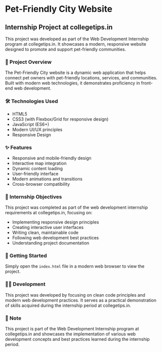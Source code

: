 # Pet-Friendly City Website

## Internship Project at collegetips.in

This project was developed as part of the Web Development Internship program at collegetips.in. It showcases a modern, responsive website designed to promote and support pet-friendly communities.

### 🚀 Project Overview

The Pet-Friendly City website is a dynamic web application that helps connect pet owners with pet-friendly locations, services, and communities. Built with modern web technologies, it demonstrates proficiency in front-end web development.

### 🛠️ Technologies Used

- HTML5
- CSS3 (with Flexbox/Grid for responsive design)
- JavaScript (ES6+)
- Modern UI/UX principles
- Responsive Design

### ✨ Features

- Responsive and mobile-friendly design
- Interactive map integration
- Dynamic content loading
- User-friendly interface
- Modern animations and transitions
- Cross-browser compatibility

### 🎯 Internship Objectives

This project was completed as part of the web development internship requirements at collegetips.in, focusing on:
- Implementing responsive design principles
- Creating interactive user interfaces
- Writing clean, maintainable code
- Following web development best practices
- Understanding project documentation

### 🚦 Getting Started

Simply open the `index.html` file in a modern web browser to view the project.

### 👨‍💻 Development

This project was developed by focusing on clean code principles and modern web development practices. It serves as a practical demonstration of skills acquired during the internship period at collegetips.in.

### 📝 Note

This project is part of the Web Development Internship program at collegetips.in and showcases the implementation of various web development concepts and best practices learned during the internship period.